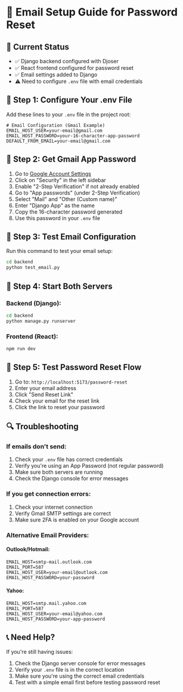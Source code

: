 # 📧 Email Setup Guide for Password Reset

## 🚨 Current Status
- ✅ Django backend configured with Djoser
- ✅ React frontend configured for password reset
- ✅ Email settings added to Django
- ⚠️ Need to configure `.env` file with email credentials

## 🔧 Step 1: Configure Your .env File

Add these lines to your `.env` file in the project root:

```env
# Email Configuration (Gmail Example)
EMAIL_HOST_USER=your-email@gmail.com
EMAIL_HOST_PASSWORD=your-16-character-app-password
DEFAULT_FROM_EMAIL=your-email@gmail.com
```

## 🔑 Step 2: Get Gmail App Password

1. Go to [Google Account Settings](https://myaccount.google.com/)
2. Click on "Security" in the left sidebar
3. Enable "2-Step Verification" if not already enabled
4. Go to "App passwords" (under 2-Step Verification)
5. Select "Mail" and "Other (Custom name)"
6. Enter "Django App" as the name
7. Copy the 16-character password generated
8. Use this password in your `.env` file

## 🧪 Step 3: Test Email Configuration

Run this command to test your email setup:

```bash
cd backend
python test_email.py
```

## 🚀 Step 4: Start Both Servers

### Backend (Django):
```bash
cd backend
python manage.py runserver
```

### Frontend (React):
```bash
npm run dev
```

## 📧 Step 5: Test Password Reset Flow

1. Go to: `http://localhost:5173/password-reset`
2. Enter your email address
3. Click "Send Reset Link"
4. Check your email for the reset link
5. Click the link to reset your password

## 🔍 Troubleshooting

### If emails don't send:
1. Check your `.env` file has correct credentials
2. Verify you're using an App Password (not regular password)
3. Make sure both servers are running
4. Check the Django console for error messages

### If you get connection errors:
1. Check your internet connection
2. Verify Gmail SMTP settings are correct
3. Make sure 2FA is enabled on your Google account

### Alternative Email Providers:

#### Outlook/Hotmail:
```env
EMAIL_HOST=smtp-mail.outlook.com
EMAIL_PORT=587
EMAIL_HOST_USER=your-email@outlook.com
EMAIL_HOST_PASSWORD=your-password
```

#### Yahoo:
```env
EMAIL_HOST=smtp.mail.yahoo.com
EMAIL_PORT=587
EMAIL_HOST_USER=your-email@yahoo.com
EMAIL_HOST_PASSWORD=your-app-password
```

## 📞 Need Help?

If you're still having issues:
1. Check the Django server console for error messages
2. Verify your `.env` file is in the correct location
3. Make sure you're using the correct email credentials
4. Test with a simple email first before testing password reset
